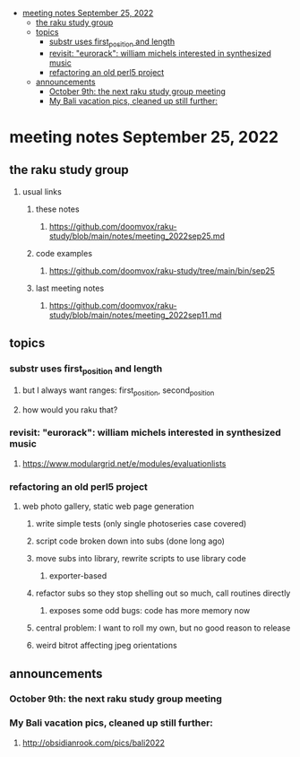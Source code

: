 - [meeting notes September 25, 2022](#orge84c210)
  - [the raku study group](#org55a75ce)
  - [topics](#orgacb9339)
    - [substr uses first<sub>position</sub> and length](#orgc753174)
    - [revisit: "eurorack": william michels interested in synthesized music](#orgf17b2c5)
    - [refactoring an old perl5 project](#org5c1815c)
  - [announcements](#orgcc40a68)
    - [October 9th: the next raku study group meeting](#org3bc6142)
    - [My Bali vacation pics, cleaned up still further:](#org12433cd)


<a id="orge84c210"></a>

# meeting notes September 25, 2022


<a id="org55a75ce"></a>

## the raku study group

1.  usual links

    1.  these notes
    
        1.  <https://github.com/doomvox/raku-study/blob/main/notes/meeting_2022sep25.md>
    
    2.  code examples
    
        1.  <https://github.com/doomvox/raku-study/tree/main/bin/sep25>
    
    3.  last meeting notes
    
        1.  <https://github.com/doomvox/raku-study/blob/main/notes/meeting_2022sep11.md>


<a id="orgacb9339"></a>

## topics


<a id="orgc753174"></a>

### substr uses first<sub>position</sub> and length

1.  but I always want ranges: first<sub>position</sub>, second<sub>position</sub>

2.  how would you raku that?


<a id="orgf17b2c5"></a>

### revisit: "eurorack": william michels interested in synthesized music

1.  <https://www.modulargrid.net/e/modules/evaluationlists>


<a id="org5c1815c"></a>

### refactoring an old perl5 project

1.  web photo gallery, static web page generation

    1.  write simple tests (only single photoseries case covered)
    
    2.  script code broken down into subs (done long ago)
    
    3.  move subs into library, rewrite scripts to use library code
    
        1.  exporter-based
    
    4.  refactor subs so they stop shelling out so much, call routines directly
    
        1.  exposes some odd bugs: code has more memory now
    
    5.  central problem: I want to roll my own, but no good reason to release
    
    6.  weird bitrot affecting jpeg orientations


<a id="orgcc40a68"></a>

## announcements


<a id="org3bc6142"></a>

### October 9th: the next raku study group meeting


<a id="org12433cd"></a>

### My Bali vacation pics, cleaned up still further:

1.  <http://obsidianrook.com/pics/bali2022>
